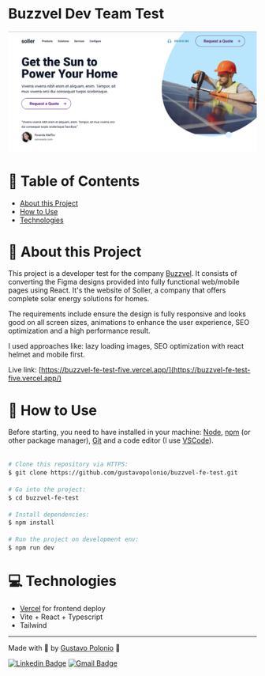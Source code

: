 # Buzzvel Dev Team Test

<p align="center">
   <img src="https://github.com/gustavopolonio/buzzvel-fe-test/blob/master/.github/web.png" width="760"/>
</p>

# :pushpin: Table of Contents
* [About this Project](#book-about-this-project)
* [How to Use](#construction_worker-how-to-use)
* [Technologies](#computer-technologies)

# :book: About this Project

This project is a developer test for the company [Buzzvel](https://buzzvel.com/). It consists of converting the Figma designs provided into fully functional web/mobile pages using React. It's the website of Soller, a company that offers complete solar energy solutions for homes.

The requirements include ensure the design is fully responsive and looks good on all screen sizes, animations to enhance the user experience, SEO optimization and a high performance result.

I used approaches like: lazy loading images, SEO optimization with react helmet and mobile first.

Live link: [https://buzzvel-fe-test-five.vercel.app/](https://buzzvel-fe-test-five.vercel.app/)

# :construction_worker: How to Use

Before starting, you need to have installed in your machine: [Node](https://nodejs.org/en/download/), [npm](https://www.npmjs.com/) (or other package manager), [Git](https://git-scm.com/) 
and a code editor (I use [VSCode](https://code.visualstudio.com/)).

```bash

# Clone this repository via HTTPS:
$ git clone https://github.com/gustavopolonio/buzzvel-fe-test.git

# Go into the project:
$ cd buzzvel-fe-test

# Install dependencies:
$ npm install

# Run the project on development env:
$ npm run dev

```

# :computer: Technologies

* [Vercel](https://vercel.com/) for frontend deploy
* Vite + React + Typescript
* Tailwind

---

Made with :green_heart: by [Gustavo Polonio](https://github.com/gustavopolonio) 🚀

[![Linkedin Badge](https://img.shields.io/badge/-Gustavo-blue?style=flat-square&logo=Linkedin&logoColor=white&link=https://www.linkedin.com/in/gustavo-polonio-04b77a169/)](https://www.linkedin.com/in/gustavo-polonio-04b77a169/)
[![Gmail Badge](https://img.shields.io/badge/-gustavopolonio1@gmail.com-c14438?style=flat-square&logo=Gmail&logoColor=white&link=mailto:gustavopolonio1@gmail.com)](mailto:gustavopolonio1@gmail.com)
